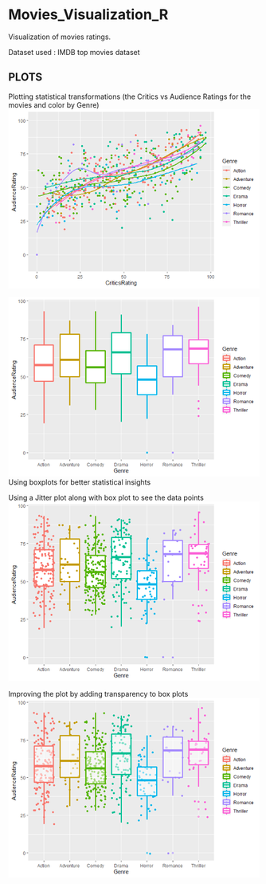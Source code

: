 # Movies_Visualization_R
Visualization of movies ratings.

Dataset used : IMDB top movies dataset

## **PLOTS** 

Plotting statistical transformations (the Critics vs Audience Ratings for the movies and color by Genre)
![First plot](/plots/plot1.png)

![Second Plot](/plots/plot2.png)
Using boxplots for better statistical insights

Using a Jitter plot along with box plot to see the data points
![Third plot](/plots/plot3.png)

Improving the plot by adding transparency to box plots
![Fourth plot](/plots/plot4.png)
